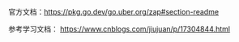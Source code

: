 官方文档：https://pkg.go.dev/go.uber.org/zap#section-readme

参考学习文档： https://www.cnblogs.com/jiujuan/p/17304844.html

